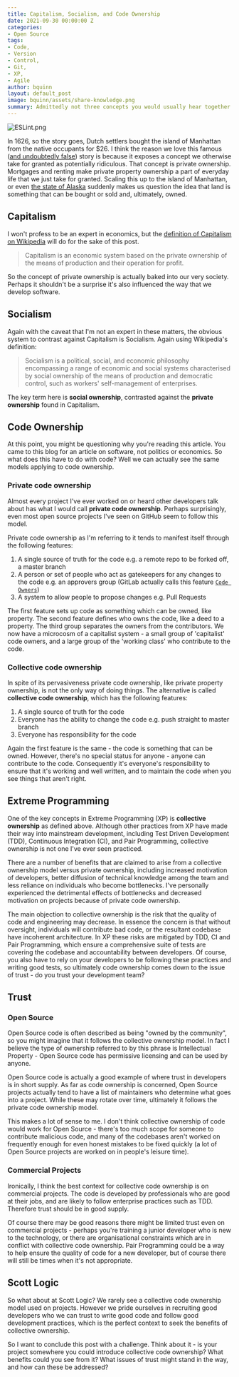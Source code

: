 ```yaml
---
title: Capitalism, Socialism, and Code Ownership
date: 2021-09-30 00:00:00 Z
categories:
- Open Source
tags:
- Code,
- Version
- Control,
- Git,
- XP,
- Agile
author: bquinn
layout: default_post
image: bquinn/assets/share-knowledge.png
summary: Admittedly not three concepts you would usually hear together. However, there are some interesting parallels in models of ownership that might challenge the way we manage projects.
---
```


![ESLint.png]({{site.baseurl}}/bquinn/assets/share-knowledge.png)

In 1626, so the story goes, Dutch settlers bought the island of Manhattan from the native occupants for $26. I think the reason we love this famous ([and undoubtedly false](https://www.livescience.com/was-manhattan-sold-for-24-dollars.html)) story is because it exposes a concept we otherwise take for granted as potentially ridiculous. That concept is private ownership. Mortgages and renting make private property ownership a part of everyday life that we just take for granted. Scaling this up to the island of Manhattan, or even [the state of Alaska](https://en.wikipedia.org/wiki/Alaska_Purchase) suddenly makes us question the idea that land is something that can be bought or sold and, ultimately, owned.

## Capitalism

I won't profess to be an expert in economics, but the [definition of Capitalism on Wikipedia](https://en.wikipedia.org/wiki/Capitalism) will do for the sake of this post.

> Capitalism is an economic system based on the private ownership of the means of production and their operation for profit.

So the concept of private ownership is actually baked into our very  society. Perhaps it shouldn't be a surprise it's also influenced the way that we develop software.

## Socialism

Again with the caveat that I'm not an expert in these matters, the obvious system to contrast against Capitalism is Socialism. Again using Wikipedia's definition:

> Socialism is a political, social, and economic philosophy encompassing a range of economic and social systems characterised by social ownership of the means of production and democratic control, such as workers' self-management of enterprises.

The key term here is **social ownership**, contrasted against the **private ownership** found in Capitalism.

## Code Ownership

At this point, you might be questioning why you're reading this article. You came to this blog for an article on software, not politics or economics. So what does this have to do with code? Well we can actually see the same models applying to code ownership.

### Private code ownership

Almost every project I've ever worked on or heard other developers talk about has what I would call **private code ownership**. Perhaps surprisingly, even most open source projects I've seen on GitHub seem to follow this model.

Private code ownership as I'm referring to it tends to manifest itself through the following features:

1. A single source of truth for the code e.g. a remote repo to be forked off, a master branch
1. A person or set of people who act as gatekeepers for any changes to the code e.g. an approvers group (GitLab actually calls this feature [`Code Owners`](https://docs.gitlab.com/ee/user/project/code_owners.html))
1. A system to allow people to propose changes e.g. Pull Requests

The first feature sets up code as something which can be owned, like property. The second feature defines who owns the code, like a deed to a property. The third group separates the owners from the contributors. We now have a microcosm of a capitalist system - a small group of 'capitalist' code owners, and a large group of the 'working class' who contribute to the code.

### Collective code ownership

 In spite of its pervasiveness private code ownership, like private property ownership, is not the only way of doing things. The alternative is called **collective code ownership**, which has the following features:

1. A single source of truth for the code
2. Everyone has the ability to change the code e.g. push straight to master branch
3. Everyone has responsibility for the code

Again the first feature is the same - the code is something that can be owned. However, there's no special status for anyone - anyone can contribute to the code. Consequently it's everyone's responsibility to ensure that it's working and well written, and to maintain the code when you see things that aren't right.

## Extreme Programming

One of the key concepts in Extreme Programming (XP) is **collective ownership** as defined above. Although other practices from XP have made their way into mainstream development, including Test Driven Development (TDD), Continuous Integration (CI), and Pair Programming, collective ownership is not one I've ever seen practiced.

There are a number of benefits that are claimed to arise from a collective ownership model versus private ownership, including increased motivation of developers, better diffusion of technical knowledge among the team and less reliance on individuals who become bottlenecks. I've personally experienced the  detrimental effects of bottlenecks and decreased motivation on projects because of private code ownership.

The main objection to collective ownership is the risk that the quality of code and engineering may decrease. In essence the concern is that without oversight, individuals will contribute bad code, or the resultant codebase have incoherent architecture. In XP these risks are mitigated by TDD, CI and Pair Programming, which ensure a comprehensive suite of tests are covering the codebase and accountability between developers. Of course, you also have to rely on your developers to be following these practices and writing good tests, so ultimately code ownership comes down to the issue of trust - do you trust your development team?

## Trust

### Open Source

Open Source code is often described as being "owned by the community", so you might imagine that it follows the collective ownership model. In fact I believe the type of ownership referred to by this phrase is Intellectual Property - Open Source code has permissive licensing and can be used by anyone. 

Open Source code is actually a good example of where trust in developers is in short supply. As far as code ownership is concerned, Open Source projects actually tend to have a list of maintainers who determine what goes into a project. While these may rotate over time, ultimately it follows the private code ownership model.

This makes a lot of sense to me. I don't think collective ownership of code would work for Open Source - there's too much scope for someone to contribute malicious code, and many of the codebases aren't worked on frequently enough for even honest mistakes to be fixed quickly (a lot of Open Source projects are worked on in people's leisure time).

### Commercial Projects

Ironically, I think the best context for collective code ownership is on commercial projects. The code is developed by professionals who are good at their jobs, and are likely to follow enterprise practices such as TDD. Therefore trust should be in good supply.

Of course there may be good reasons there might be limited trust even on commercial projects - perhaps you're training a junior developer who is new to the technology, or there are organisational constraints which are in conflict with collective code ownership. Pair Programming could be a way to help ensure the quality of code for a new developer, but of course there will still be times when it's not appropriate. 

## Scott Logic

So what about at Scott Logic? We rarely see a collective code ownership model used on projects. However we pride ourselves in recruiting good developers who we can trust to write good code and follow good development practices, which is the perfect context to seek the benefits of collective ownership.

So I want to conclude this post with a challenge. Think about it - is your project somewhere you could introduce collective code ownership? What benefits could you see from it? What issues of trust might stand in the way, and how can these be addressed?
